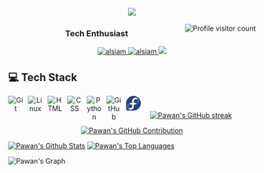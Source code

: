 <p align="center">
  <a href="https://github.com/itsLuffie"><img src="https://readme-typing-svg.herokuapp.com?font=Fira+Code&pause=1000&color=45F71E&random=false&width=435&lines=Hi+There+👋,+It's+me+Pawan+Chaudhary"></a>
</p>


<a href="https://komarev.com/ghpvc/?username=alsiam">
  <img align="right" src="https://komarev.com/ghpvc/?username=itsLuffie&label=Visitors&color=1422F7&style=flat" alt="Profile visitor count" />
</a>
<h3 align="center"> Tech Enthusiast </h3>


<p align="center">
 <a href="https://chaudharypawan.com.np/" target="_blank">
  <img src="https://img.shields.io/badge/my_portfolio-000?style=for-the-badge&logo=ko-fi&logoColor=white" alt="alsiam"/>
 </a>
 <a href="https://www.linkedin.com/in/pawan-cdhry/" target="_blank">
  <img src="https://img.shields.io/badge/LinkedIn-0077B5?style=for-the-badge&logo=linkedin&logoColor=white" alt="alsiam"/>
 </a>
 <a href="https://x.com/pawan_cdy" target="_blank">
  <img src="https://img.shields.io/badge/Twitter-1DA1F2?style=for-the-badge&logo=twitter&logoColor=white" />
 </a>
</p>

<h2>💻 Tech Stack</h2>
  <p align="center">
    <img align="left" alt="Git" width="30px" style="padding-right:10px;" src="https://cdn.jsdelivr.net/gh/devicons/devicon/icons/git/git-original.svg" />
    <img align="left" alt="Linux" width="30px" style="padding-right:10px;" src="https://cdn.jsdelivr.net/gh/devicons/devicon/icons/linux/linux-original.svg" />
    <img align="left" alt="HTML" width="30px" style="padding-right:10px;" src="https://cdn.jsdelivr.net/gh/devicons/devicon/icons/html5/html5-plain.svg" />
    <img align="left" alt="CSS" width="30px" style="padding-right:10px;" src="https://cdn.jsdelivr.net/gh/devicons/devicon/icons/css3/css3-plain.svg" />
    <img align="left" alt="Python" width="30px" style="padding-right:10px;" src="https://cdn.jsdelivr.net/gh/devicons/devicon/icons/python/python-plain.svg" />
    <img align="left" alt="GitHub" width="30px" style="padding-right:10px;" src="https://cdn.jsdelivr.net/gh/devicons/devicon/icons/github/github-original.svg" />
    <img align="left" alt="Fedora" width="30px" style="padding-right:10px;" src="https://github.com/devicons/devicon/blob/master/icons/fedora/fedora-original.svg">
  </br>
</p>


<p align="center">
  <a href="https://github.com/itsLuffie">
    <img src="https://github-readme-streak-stats.herokuapp.com/?user=itsLuffie&theme=radical&border=7F3FBF&background=0D1117" alt="Pawan's GitHub streak"/>
  </a>
</p>

<p align="center">
  <a href="https://github.com/itsLuffie">
    <img src="https://github-profile-summary-cards.vercel.app/api/cards/profile-details?username=itsLuffie&theme=radical" alt="Pawan's GitHub Contribution"/>
  </a>
</p>

<p>
    <a href="https://github.com/itsLuffie"><img alt="Pawan's Github Stats" src="https://denvercoder1-github-readme-stats.vercel.app/api?username=itsLuffie&show_icons=true&count_private=true&theme=react&border_color=7F3FBF&bg_color=0D1117&title_color=F85D7F&icon_color=F8D866" height="192px" width="49.5%"/></a>
    <a href="https://github.com/itsLuffie"><img alt="Pawan's Top Languages" src="https://denvercoder1-github-readme-stats.vercel.app/api/top-langs/?username=itsLuffie&langs_count=4&layout=compact&theme=react&border_color=7F3FBF&bg_color=0D1117&title_color=F85D7F&icon_color=F8D866" height="192px" width="49.5%"/></a>
</p>


![Pawan's Graph](https://github-readme-activity-graph.vercel.app/graph?username=itsLuffie&custom_title=Pawan%20Chaudhary's%20GitHub%20Activity%20Graph&bg_color=0D1117&color=7F3FBF&line=7F3FBF&point=7F3FBF&area_color=FFFFFF&title_color=FFFFFF&area=true)
